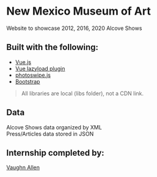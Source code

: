 # New Mexico Museum of Art
Website to showcase 2012, 2016, 2020 Alcove Shows

## Built with the following:
- [Vue.js](https://vuejs.org/)
- [Vue lazyload plugin](http://hilongjw.github.io/vue-lazyload/)
- [photoswipe.js](https://photoswipe.com/)
- [Bootstrap](https://getbootstrap.com/)
> All libraries are local (libs folder), not a CDN link.

## Data
Alcove Shows data organized by XML  
Press/Articles data stored in JSON

## Internship completed by:
[Vaughn Allen](https://github.com/vallen97)
